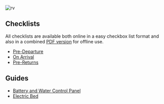 ![rv](https://www.avanspareparts.com.au/images/quick-links-motorhomes.png)

## Checklists

All checklists are available both online in a easy checkbox list 
format and also in a combined [PDF version](docs/lillen-checklist.pdf) 
for offline use.

- [Pre-Departure](Checklists/pre-departure.md) 
- [On Arrival](Checklists/on-arrival.md)
- [Pre-Returns](Checklists/pre-return.md)

## Guides
- [Battery and Water Control Panel](control-panel.md)
- [Electric Bed](guides/bed.md)